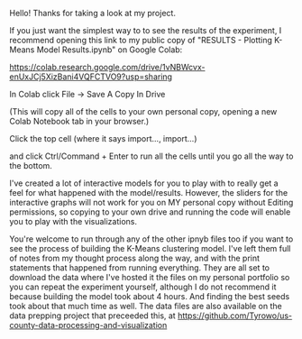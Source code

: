 Hello! Thanks for taking a look at my project.

If you just want the simplest way to to see the results of the experiment, I recommend 
opening this link to my public copy of "RESULTS - Plotting K-Means Model Results.ipynb" on Google Colab:

https://colab.research.google.com/drive/1vNBWcvx-enUxJCj5XizBani4VQFCTVO9?usp=sharing


In Colab click File -> Save A Copy In Drive

  (This will copy all of the cells to your own personal copy, opening a new Colab Notebook tab in your browser.)

Click the top cell (where it says import..., import...) 

and click Ctrl/Command + Enter to run all the cells until you go all the way to the bottom.

I've created a lot of interactive models for you to play with to really get a feel for what happened with the model/results. However, the sliders for the interactive graphs will not work for you on MY personal copy without Editing permissions, so copying to your own drive and running the code will enable you to play with the visualizations.


You're welcome to run through any of the other ipnyb files too if you want to see the process of building the K-Means clustering model. I've left them full of notes from my thought process along the way, and with the print statements that happened from running everything. 
They are all set to download the data where I've hosted it the files on my personal portfolio so you can repeat the experiment yourself, although I do not recommend it because building the model took about 4 hours. And finding the best seeds took about that much time as well.
The data files are also available on the data prepping project that preceeded this, at https://github.com/Tyrowo/us-county-data-processing-and-visualization
